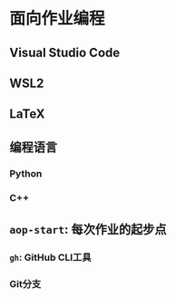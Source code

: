 # 面向作业编程
## Visual Studio Code

## WSL2

## LaTeX

## 编程语言

### Python

### C++

## `aop-start`: 每次作业的起步点

### `gh`: GitHub CLI工具

### Git分支